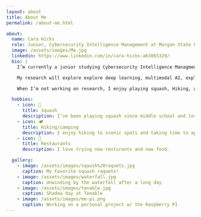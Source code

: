 ```yaml
---
layout: about
title: About Me
permalink: /about-me.html

about:
  name: Cara Hicks
  role: Junior, Cybersecurity Intelligence Management at Morgan State University
  image: /assets/images/Me.jpg
  linkedin: https://www.linkedin.com/in/cara-hicks-a63065329/
  bio: |
    I’m currently a junior studying Cybersecurity Intelligence Managment at Morgan State University in Baltimore, Maryland. I expect to graduate in 2026.

    My research will explore explore deep learning, multimodal AI, explainable AI, and fairness in AI for skin cancer detection.

    When I’m not working on research, I enjoy playing squash, Hiking, and exploring new activites and restaurants.

  hobbies:
    - icon: 🎾
      title: Squash
      description: I’ve been playing squash since middle school and love staying active.
    - icon: 🏕
      title: Hiking/camping
      description: I enjoy hiking to scenic spots and taking time to appreciate the beauty of my surroundings.
    - icon: 🍜
      title: Restaurants
      description: I love trying new resturants and new food.

  gallery:
    - image: /assets/images/sqaush%20raquets.jpg
      caption: My Favorite squash raquets!
    - image: /assets/images/waterfall.jpg
      caption: Unwinding by the waterfall after a long day
    - image: /assets/images/tenable.jpg
      caption: Shadow day at Tenable
    - image: /assets/images/me-pi.png
      caption: Working on a personal project w/ the Raspberry PI
---
```

